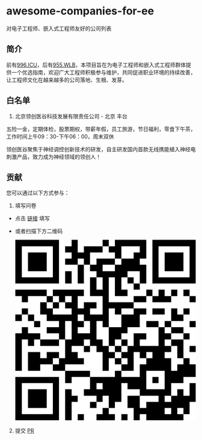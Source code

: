 # awesome-companies-for-ee
对电子工程师、嵌入式工程师友好的公司列表

## 简介

前有[996.ICU](https://github.com/996icu/996.ICU)，后有[955.WLB](https://github.com/formulahendry/955.WLB)，本项目旨在为电子工程师和嵌入式工程师群体提供一个优选指南，欢迎广大工程师积极参与维护，共同促进职业环境的持续改善，让工程师文化在越来越多的公司落地、生根、发芽。

## 白名单

1. 北京领创医谷科技发展有限责任公司 - 北京 丰台

五险一金，定期体检，股票期权，带薪年假，员工旅游，节日福利，零食下午茶，工作时间上午09：30-下午06：00，周末双休

领创医谷聚焦于神经调控创新技术的研发，自主研发国内首款无线携能植入神经电刺激产品，致力成为神经领域的领创人！



## 贡献

您可以通过以下方式参与：

1. 填写问卷

  - 点击 [链接](https://www.wenjuan.com/s/b2AbUne/?group=GitHub) 填写

  - 或者扫描下方二维码

    ![问卷](/images/GitHub.png)

2. 提交 [PR](https://github.com/boringhex-top/awesome-companies-for-ee/edit/main/README.md)
